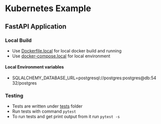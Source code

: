 # Kubernetes Example

## FastAPI Application

### Local Build
* Use [Dockerfile.local](Dockerfile.local) for local docker build and running
* Use [docker-compose.local](docker-compose.local.yaml) for local environment

#### Local Environment variables
* SQLALCHEMY_DATABASE_URL=postgresql://postgres:postgres@db:5432/postgres

### Testing
* Tests are written under [tests](app/tests) folder
* Run tests with command `pytest`
* To run tests and get print output from it run `pytest -s`